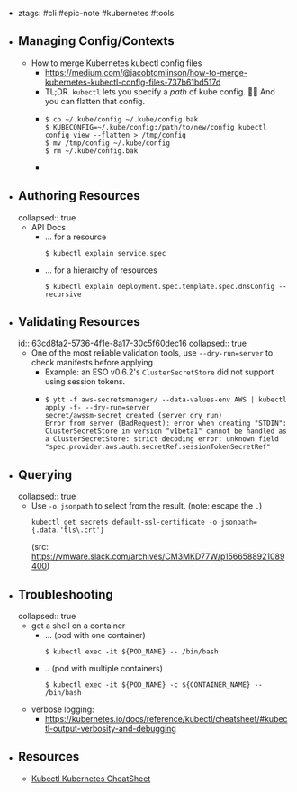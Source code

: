 - ztags: #cli #epic-note #kubernetes #tools
- ## Managing Config/Contexts
	- How to merge Kubernetes kubectl config files
		- https://medium.com/@jacobtomlinson/how-to-merge-kubernetes-kubectl-config-files-737b61bd517d
		- TL;DR. `kubectl` lets you specify a _path_ of kube config. 🙌🏻 And you can flatten that config.
		- ```
		  $ cp ~/.kube/config ~/.kube/config.bak 
		  $ KUBECONFIG=~/.kube/config:/path/to/new/config kubectl config view --flatten > /tmp/config 
		  $ mv /tmp/config ~/.kube/config 
		  $ rm ~/.kube/config.bak
		  ```
		-
- ## Authoring Resources
  collapsed:: true
	- API Docs
		- ... for a resource
		    ```console
		    $ kubectl explain service.spec
		    ```
		- ... for a hierarchy of resources
		    ```console
		    $ kubectl explain deployment.spec.template.spec.dnsConfig --recursive
		    ```
- ## Validating Resources
  id:: 63cd8fa2-5736-4f1e-8a17-30c5f60dec16
  collapsed:: true
	- One of the most reliable validation tools, use `--dry-run=server` to check manifests before applying
		- Example: an ESO v0.6.2's `ClusterSecretStore` did not support using session tokens.
		- ```
		  $ ytt -f aws-secretsmanager/ --data-values-env AWS | kubectl apply -f- --dry-run=server
		  secret/awssm-secret created (server dry run)
		  Error from server (BadRequest): error when creating "STDIN": ClusterSecretStore in version "v1beta1" cannot be handled as a ClusterSecretStore: strict decoding error: unknown field "spec.provider.aws.auth.secretRef.sessionTokenSecretRef" 
		  ```
- ## Querying
  collapsed:: true
	- Use `-o jsonpath` to select from the result. (note: escape the `.`)
	  ```console
	  kubectl get secrets default-ssl-certificate -o jsonpath={.data.'tls\.crt'}
	  ```
	  (src: https://vmware.slack.com/archives/CM3MKD77W/p1566588921089400)
- ## Troubleshooting
  collapsed:: true
	- get a shell on a container
		- ... (pod with one container)
		    ```console
		    $ kubectl exec -it ${POD_NAME} -- /bin/bash
		    ```
		- .. (pod with multiple containers)
		    ```console
		    $ kubectl exec -it ${POD_NAME} -c ${CONTAINER_NAME} -- /bin/bash
		    ```
	- verbose logging:
		- https://kubernetes.io/docs/reference/kubectl/cheatsheet/#kubectl-output-verbosity-and-debugging
- ## Resources
	- [Kubectl Kubernetes CheatSheet](https://github.com/dennyzhang/cheatsheet-kubernetes-A4)